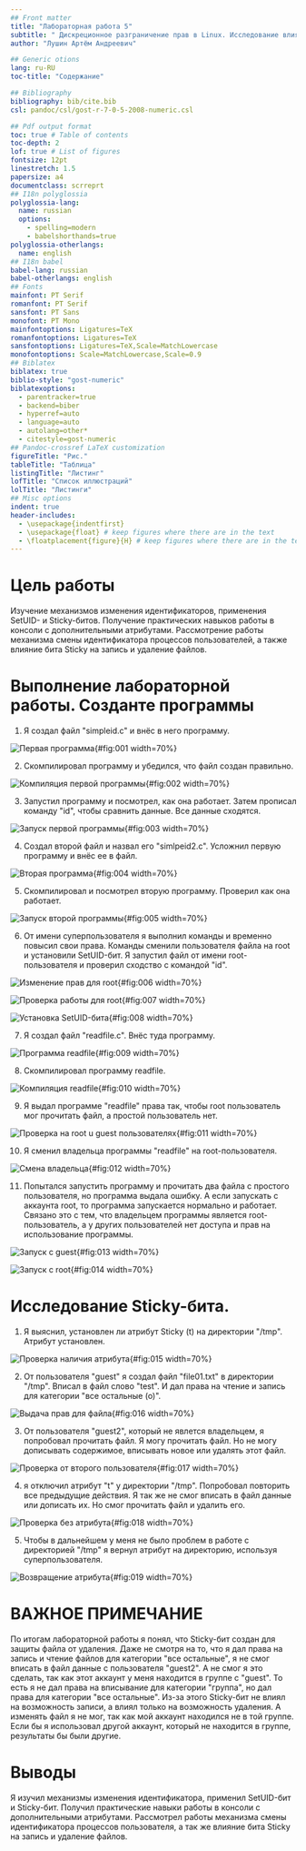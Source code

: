 ```yaml
---
## Front matter
title: "Лабораторная работа 5"
subtitle: " Дискреционное разграничение прав в Linux. Исследование влияния дополнительных атрибутов"
author: "Лушин Артём Андреевич"

## Generic otions
lang: ru-RU
toc-title: "Содержание"

## Bibliography
bibliography: bib/cite.bib
csl: pandoc/csl/gost-r-7-0-5-2008-numeric.csl

## Pdf output format
toc: true # Table of contents
toc-depth: 2
lof: true # List of figures
fontsize: 12pt
linestretch: 1.5
papersize: a4
documentclass: scrreprt
## I18n polyglossia
polyglossia-lang:
  name: russian
  options:
	- spelling=modern
	- babelshorthands=true
polyglossia-otherlangs:
  name: english
## I18n babel
babel-lang: russian
babel-otherlangs: english
## Fonts
mainfont: PT Serif
romanfont: PT Serif
sansfont: PT Sans
monofont: PT Mono
mainfontoptions: Ligatures=TeX
romanfontoptions: Ligatures=TeX
sansfontoptions: Ligatures=TeX,Scale=MatchLowercase
monofontoptions: Scale=MatchLowercase,Scale=0.9
## Biblatex
biblatex: true
biblio-style: "gost-numeric"
biblatexoptions:
  - parentracker=true
  - backend=biber
  - hyperref=auto
  - language=auto
  - autolang=other*
  - citestyle=gost-numeric
## Pandoc-crossref LaTeX customization
figureTitle: "Рис."
tableTitle: "Таблица"
listingTitle: "Листинг"
lofTitle: "Список иллюстраций"
lolTitle: "Листинги"
## Misc options
indent: true
header-includes:
  - \usepackage{indentfirst}
  - \usepackage{float} # keep figures where there are in the text
  - \floatplacement{figure}{H} # keep figures where there are in the text
---
```


# Цель работы

Изучение механизмов изменения идентификаторов, применения SetUID- и Sticky-битов. Получение практических навыков работы в консоли с дополнительными атрибутами. Рассмотрение работы механизма смены идентификатора процессов пользователей, а также влияние бита Sticky на запись и удаление файлов.



# Выполнение лабораторной работы. Созданте программы

1) Я создал файл "simpleid.c" и внёс в него программу.

![Первая программа](/home/aalushin/work/study/study_2023-2024_infosec/labs/lab5/report/image/1.jpg){#fig:001 width=70%}

2) Скомпилировал программу и убедился, что файл создан правильно.

![Компиляция первой программы](/home/aalushin/work/study/study_2023-2024_infosec/labs/lab5/report/image/2.jpg){#fig:002 width=70%}

3) Запустил программу и посмотрел, как она работает. Затем прописал команду "id", чтобы сравнить данные. Все данные сходятся. 

![Запуск первой программы](/home/aalushin/work/study/study_2023-2024_infosec/labs/lab5/report/image/3.jpg){#fig:003 width=70%}

4) Создал второй файл и назвал его "simlpeid2.c". Усложнил первую программу и внёс ее в файл.

![Вторая программа](/home/aalushin/work/study/study_2023-2024_infosec/labs/lab5/report/image/4.jpg){#fig:004 width=70%}

5) Скомпилировал и посмотрел вторую программу. Проверил как она работает.

![Запуск второй программы](/home/aalushin/work/study/study_2023-2024_infosec/labs/lab5/report/image/5.jpg){#fig:005 width=70%}

6) От имени суперпользователя я выполнил команды и временно повысил свои права. Команды сменили пользователя файла на root и установили SetUID-бит. Я запустил файл от имени root-пользователя и проверил сходство с командой "id".

![Изменение прав для root](/home/aalushin/work/study/study_2023-2024_infosec/labs/lab5/report/image/6.jpg){#fig:006 width=70%}

![Проверка работы для root](/home/aalushin/work/study/study_2023-2024_infosec/labs/lab5/report/image/7.jpg){#fig:007 width=70%}

![Установка SetUID-бита](/home/aalushin/work/study/study_2023-2024_infosec/labs/lab5/report/image/8.jpg){#fig:008 width=70%}

7) Я создал файл "readfile.c". Внёс туда программу.

![Программа readfile](/home/aalushin/work/study/study_2023-2024_infosec/labs/lab5/report/image/9.jpg){#fig:009 width=70%}

8) Скомпилировал программу readfile.

![Компиляция readfile](/home/aalushin/work/study/study_2023-2024_infosec/labs/lab5/report/image/10.jpg){#fig:010 width=70%}

9) Я выдал программе "readfile" права так, чтобы root пользователь мог прочитать файл, а простой пользователь нет. 

![Проверка на root u guest пользователях](/home/aalushin/work/study/study_2023-2024_infosec/labs/lab5/report/image/11.jpg){#fig:011 width=70%}

10) Я сменил владельца программы "readfile" на root-пользователя. 

![Смена владельца](/home/aalushin/work/study/study_2023-2024_infosec/labs/lab5/report/image/12.jpg){#fig:012 width=70%}

11) Попытался запустить программу и прочитать два файла с простого пользователя, но программа выдала ошибку. А если запускать с аккаунта root, то программа запускается нормально и работает. Связано это с тем, что владельцем программы является root-пользователь, а у других пользователей нет доступа и прав на использование программы. 

![Запуск с guest](/home/aalushin/work/study/study_2023-2024_infosec/labs/lab5/report/image/13.jpg){#fig:013 width=70%}

![Запуск с root](/home/aalushin/work/study/study_2023-2024_infosec/labs/lab5/report/image/14.jpg){#fig:014 width=70%}

# Исследование Sticky-бита.

1) Я выяснил, установлен ли атрибут Sticky (t) на директории "/tmp". Атрибут установлен.

![Проверка наличия атрибута](/home/aalushin/work/study/study_2023-2024_infosec/labs/lab5/report/image/15.jpg){#fig:015 width=70%}

2) От пользователя "guest" я создал файл "file01.txt" в  директории "/tmp". Вписал в файл слово "test". И дал права на чтение и запись для категории "все остальные (о)".

![Выдача прав для файла](/home/aalushin/work/study/study_2023-2024_infosec/labs/lab5/report/image/16.jpg){#fig:016 width=70%}

3) От пользователя "guest2", который не явлется владельцем, я попробовал прочитать файл. Я могу прочитать файл. Но не могу дописывать содержимое, вписывать новое или удалять этот файл. 

![Проверка от второго пользователя](/home/aalushin/work/study/study_2023-2024_infosec/labs/lab5/report/image/17.jpg){#fig:017 width=70%}

4) я отключил атрибут "t" у директории "/tmp". Попробовал повторить все предыдущие действия. Я так же не смог вписать в файл данные или дописать их. Но смог прочитать файл и удалить его. 

![Проверка без атрибута](/home/aalushin/work/study/study_2023-2024_infosec/labs/lab5/report/image/18.jpg){#fig:018 width=70%}

5) Чтобы в дальнейшем у меня не было проблем в работе с директорией "/tmp" я вернул атрибут на директорию, используя суперпользователя. 

![Возвращение атрибута](/home/aalushin/work/study/study_2023-2024_infosec/labs/lab5/report/image/19.jpg){#fig:019 width=70%}

# ВАЖНОЕ ПРИМЕЧАНИЕ

По итогам лабораторной работы я понял, что Sticky-бит создан для защиты файла от удаления. Даже не смотря на то, что я дал права на запись и чтение файлов для категории "все остальные", я не смог вписать в файл данные с пользователя "guest2". А не смог я это сделать, так как этот аккаунт у меня находится в группе с "guest". То есть я не дал права на вписывание для категории "группа", но дал права для категории "все остальные". Из-за этого Sticky-бит не влиял на возможность записи, а влиял только на возможность удаления. А изменять файл я не мог, так как мой аккаунт находился не в той группе. Если бы я использовал другой аккаунт, который не находится в группе, результаты бы были другие.

# Выводы

Я изучил механизмы изменения идентификатора, применил SetUID-бит и Stickу-бит. Получил практические навыки работы в консоли с дополнительными атрибутами. Рассмотрел работы механизма смены идентификатора процессов пользователя, а так же влияние бита Sticky на запись и удаление файлов. 
